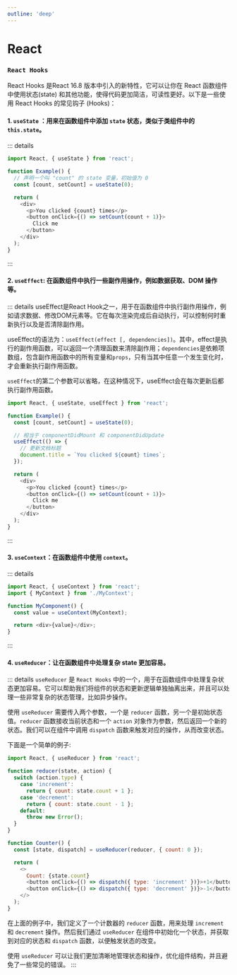 ```yaml
---
outline: 'deep'
---
```

# React

### `React Hooks`

React Hooks 是React 16.8 版本中引入的新特性，它可以让你在 React 函数组件中使用状态(state) 和其他功能，使得代码更加简洁，可读性更好。以下是一些使用 React Hooks 的常见钩子 (Hooks)：

#### 1. `useState` ：用来在函数组件中添加 `state` 状态，类似于类组件中的 `this.state`。

::: details 
```js
import React, { useState } from 'react';

function Example() {
  // 声明一个叫 "count" 的 state 变量，初始值为 0
  const [count, setCount] = useState(0);

  return (
    <div>
      <p>You clicked {count} times</p>
      <button onClick={() => setCount(count + 1)}>
        Click me
      </button>
    </div>
  );
}

```
:::

#### 2. `useEffect`: 在函数组件中执行一些副作用操作，例如数据获取、DOM 操作等。

::: details 
useEffect是React Hook之一，用于在函数组件中执行副作用操作，例如请求数据、修改DOM元素等。它在每次渲染完成后自动执行，可以控制何时重新执行以及是否清除副作用。

useEffect的语法为：`useEffect(effect [, dependencies])`。其中，effect是执行的副作用函数，可以返回一个清理函数来清除副作用；`dependencies`是依赖项数组，包含副作用函数中的所有变量和`props`，只有当其中任意一个发生变化时，才会重新执行副作用函数。

`useEffect`的第二个参数可以省略，在这种情况下，useEffect会在每次更新后都执行副作用函数。

```js
import React, { useState, useEffect } from 'react';

function Example() {
  const [count, setCount] = useState(0);

  // 相当于 componentDidMount 和 componentDidUpdate
  useEffect(() => {
    // 更新文档标题
    document.title = `You clicked ${count} times`;
  });

  return (
    <div>
      <p>You clicked {count} times</p>
      <button onClick={() => setCount(count + 1)}>
        Click me
      </button>
    </div>
  );
}

```
:::

#### 3. `useContext`：在函数组件中使用 `context`。

::: details 
```js
import React, { useContext } from 'react';
import { MyContext } from './MyContext';

function MyComponent() {
  const value = useContext(MyContext);

  return <div>{value}</div>;
}

```
:::

#### 4. `useReducer`：让在函数组件中处理复杂 state 更加容易。

::: details 
`useReducer` 是 `React Hooks` 中的一个，用于在函数组件中处理复杂状态更加容易。它可以帮助我们将组件的状态和更新逻辑单独抽离出来，并且可以处理一些非常复杂的状态管理，比如异步操作。

使用 `useReducer` 需要传入两个参数，一个是 `reducer` 函数，另一个是初始状态值。`reducer` 函数接收当前状态和一个 `action` 对象作为参数，然后返回一个新的状态。我们可以在组件中调用 `dispatch` 函数来触发对应的操作，从而改变状态。

下面是一个简单的例子:

```js
import React, { useReducer } from 'react';

function reducer(state, action) {
  switch (action.type) {
    case 'increment':
      return { count: state.count + 1 };
    case 'decrement':
      return { count: state.count - 1 };
    default:
      throw new Error();
  }
}

function Counter() {
  const [state, dispatch] = useReducer(reducer, { count: 0 });

  return (
    <>
      Count: {state.count}
      <button onClick={() => dispatch({ type: 'increment' })}>+1</button>
      <button onClick={() => dispatch({ type: 'decrement' })}>-1</button>
    </>
  );
}

```

在上面的例子中，我们定义了一个计数器的 `reducer` 函数，用来处理 `increment` 和 `decrement` 操作。然后我们通过 `useReducer` 在组件中初始化一个状态，并获取到对应的状态和 `dispatch` 函数，以便触发状态的改变。

使用 `useReducer` 可以让我们更加清晰地管理状态和操作，优化组件结构，并且避免了一些常见的错误。
:::